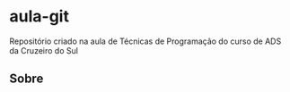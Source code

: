 # aula-git
Repositório criado na aula de Técnicas de Programação do curso de ADS da Cruzeiro do Sul

## Sobre
